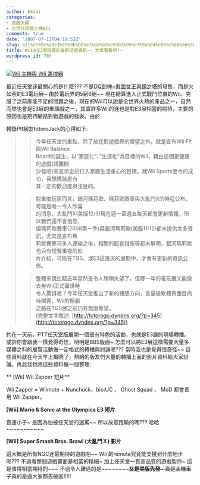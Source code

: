 ```yaml
---
author: kkdai
categories:
- 遊戲天國
- 次世代遊戲主機Wii
comments: true
date: "2007-07-13T04:19:52Z"
slug: wii%e5%9c%a8e3%e9%9b%bb%e7%8e%a9%e5%b1%95%e7%9a%84%e6%9c%80%e6%96%b0%e9%81%8a%e6%88%b2%e8%b3%87%e8%a8%8a-%e5%a4%a7%e5%ae%b6%e7%9c%8b%e7%9c%8b%e5%90%a7
title: Wii在E3電玩展的最新遊戲資訊~~ 大家看看吧!–
wordpress_id: 703
---
```


[![Wii 主機與 Wii 遙控器](http://upload.wikimedia.org/wikipedia/commons/thumb/1/17/Wii_Wiimotea.png/260px-Wii_Wiimotea.png)](http://www.evanlin.com/wiki/Image:Wii_Wiimotea.png)




最近任天堂迷最關心的是什麼??? 不是[DQ劍神~假面女王與鏡之塔](DQ劍神~假面女王與鏡之塔)的發售，而是火如荼的E3電玩展~ 由於電玩界的5窮6絕~~ 現在總算進入正式戰鬥位置的Wii。克服了之前產能不足的問題之後，現在的Wii可以說是全世界火熱的產品之ㄧ，自然而然也會是E3展的重頭戲之ㄧ，其實許多Wii的迷也是對E3展相當的期待，主要的原因也是期待網路對戰遊戲的發表。由於




轉錄Ptt網友totoroJack的心得如下:




<blockquote>

> 
> 今年任天堂的重點，除了放在對遊戲界的展望之外，就是宣布Wii Fit與Wii Balance  
Board的誕生，以”家庭化”、”生活化”為目標的Wii，藉由這個更健康的遊戲(請離開  
沙發吧)來宣示企於打入家庭生活重心的目標。就Wii Sports至今的成功，我想應該是有  
其一定的歡迎度與注目的。
> 
> 

> 
> 對重度玩家而言，銀河瑪莉歐、瑪莉歐賽車與大亂鬥X的時程公布，可能是唯一令人欣喜  
的消息，大亂鬥X(美版12/3)現在週一至週五每天都會更新情報，所以我們還不會抱怨，  
但瑪莉歐賽車(2008第一季)與銀河瑪莉歐(美版11/12)都未提供太多資訊，尤其是宣布瑪  
莉歐賽車可多人連線之後，相關的配套措施等都未解明，銀河瑪莉歐也只有短暫重複的影  
片介紹，可能在TGS、或E3這幾天的展期中，才會有更新的資訊公佈。
> 
> 

> 
> 整體來說比起去年當然是令人稍稍失望了，但哪一年的電玩展又能像去年Wii正式面世時  
令人驚訝呢？今年任天堂推出了新的體感方向，重量級軟體真面目尚待揭露，Wii的稱霸  
之路在TGS展之前仍有無限希望。  
(完整文字敘述: [http://totorogo.dyndns.org/?p=345](http://totorogo.dyndns.org/?p=345))
> 
> </blockquote>




約在一天前，PTT任天堂版展開一個很有特色的活動，也就是E3展的現場轉播。或許你會跟我一樣覺得奇怪，明明是BBS版面~ 怎麼可以將E3展這樣需要大量多媒體之料的展覽活動做一定格式的轉播與討論呢??? 當時我也是覺得很奇怪~~ 這些資料就在今天早上揭曉了，熱絡的版友們大量的轉播上面的影片資料給大家討論。再此我也將這些資料做一個整理:


<!--more-->








** [Wii] Wii Zapper 短片**





  
Wii Zapper = Wiimote + Nunchuck，bio:UC 、 Ghost Squad 、 MoD 都會善用 Wii Zapper。







**[Wii] Mario & Sonic at the Olympics E3 短片**


  



音速小子~ 是因為怕被任天堂的迷罵~~ 所以故意跑輸的嗎??? 哈哈~~~~~~~~~~~







**[Wii] Super Smash Bros. Brawl (大亂鬥Ｘ) 影片**





  
這大概是所有NGC迷最期待的遊戲吧~~ Wii 的remote究竟能支援到什麼地步呢??? 不過看整個遊戲畫面是相當的精細~ 加上任天堂一貫高品質的遊戲製作~ 這是值得相當期待的~~~ 不過令人難過的是~~~~~~~~~~~~~~**又是美版先發**~ 真是太機車了~~~~~~真的是逼大家都去破區!!!!!
